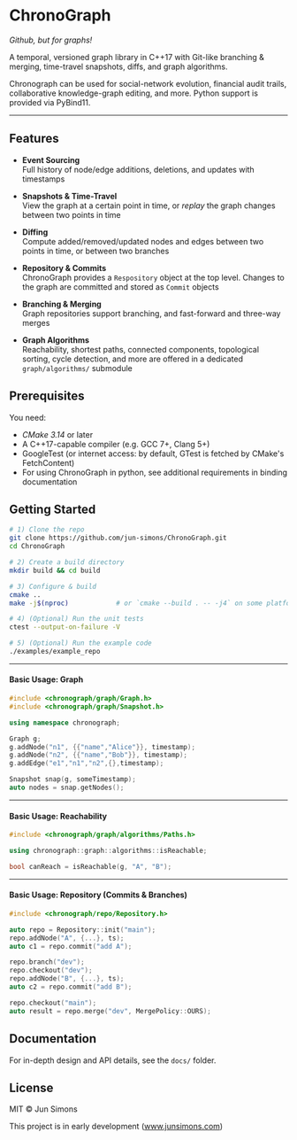 # ChronoGraph

*Github, but for graphs!*

A temporal, versioned graph library in C++17 with Git-like branching & merging, time-travel snapshots, diffs, and graph algorithms.

Chronograph can be used for social-network evolution, financial audit trails, collaborative knowledge-graph editing, and more. Python support is provided via PyBind11.


---

## Features

- **Event Sourcing**  
  Full history of node/edge additions, deletions, and updates with timestamps

- **Snapshots & Time-Travel**  
  View the graph at a certain point in time, or *replay* the graph changes between two points in time

- **Diffing**  
  Compute added/removed/updated nodes and edges between two points in time, or between two branches

- **Repository & Commits**  
  ChronoGraph provides a `Respository` object at the top level. Changes to the graph are committed and stored as `Commit` objects

- **Branching & Merging**  
  Graph repositories support branching, and fast-forward and three-way merges

- **Graph Algorithms**  
  Reachability, shortest paths, connected components, topological sorting, cycle detection, and more are offered in a dedicated `graph/algorithms/` submodule

## Prerequisites

You need:
- *CMake 3.14* or later
- A C++17-capable compiler (e.g. GCC 7+, Clang 5+)
- GoogleTest (or internet access: by default, GTest is fetched by CMake's FetchContent)
- For using ChronoGraph in python, see additional requirements in binding documentation

## Getting Started

```bash
# 1) Clone the repo
git clone https://github.com/jun-simons/ChronoGraph.git
cd ChronoGraph

# 2) Create a build directory
mkdir build && cd build

# 3) Configure & build
cmake ..
make -j$(nproc)            # or `cmake --build . -- -j4` on some platforms

# 4) (Optional) Run the unit tests
ctest --output-on-failure -V

# 5) (Optional) Run the example code
./examples/example_repo
```

---

#### Basic Usage: Graph

```cpp
#include <chronograph/graph/Graph.h>
#include <chronograph/graph/Snapshot.h>

using namespace chronograph;

Graph g;
g.addNode("n1", {{"name","Alice"}}, timestamp);
g.addNode("n2", {{"name","Bob"}}, timestamp);
g.addEdge("e1","n1","n2",{},timestamp);

Snapshot snap(g, someTimestamp);
auto nodes = snap.getNodes();
```

---

#### Basic Usage: Reachability

```cpp
#include <chronograph/graph/algorithms/Paths.h>

using chronograph::graph::algorithms::isReachable;

bool canReach = isReachable(g, "A", "B");
```

---

#### Basic Usage: Repository (Commits & Branches)

```cpp
#include <chronograph/repo/Repository.h>

auto repo = Repository::init("main");
repo.addNode("A", {...}, ts);
auto c1 = repo.commit("add A");

repo.branch("dev");
repo.checkout("dev");
repo.addNode("B", {...}, ts);
auto c2 = repo.commit("add B");

repo.checkout("main");
auto result = repo.merge("dev", MergePolicy::OURS);
```

## Documentation

For in-depth design and API details, see the `docs/` folder.

## License

MIT © Jun Simons


This project is in early development 
(www.junsimons.com)

